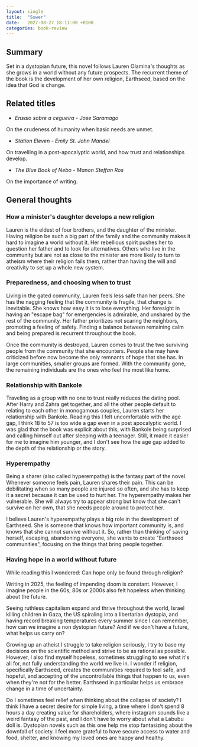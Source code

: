 ```yaml
---
layout: single
title:  "Sower"
date:   2027-08-27 18:11:00 +0100
categories: book-review
---
```


## Summary

Set in a dystopian future, this novel follows Lauren Olamina's thoughts as she grows in a world without any future prospects. The recurrent theme of the book is the development of her own religion, Earthseed, based on the idea that God is change.

## Related titles
- *Ensaio sobre a cegueira - Jose Saramago* 

On the crudeness of humanity when basic needs are unmet.
- *Station Eleven - Emily St. John Mandel* 

On travelling in a post-apocalyptic world, and how trust and relationships develop.
- *The Blue Book of Nebo - Manon Steffan Ros*

On the importance of writing.


## General thoughts
### How a minister's daughter develops a new religion
Lauren is the eldest of four brothers, and the daughter of the minister. Having religion be such a big part of the family and the community makes it hard to imagine a world without it. Her rebellious spirit pushes her to question her father and to look for alternatives. Others who live in the community but are not as close to the minister are more likely to turn to atheism where their religion fails them, rather than having the will and creativity to set up a whole new system.

### Preparedness, and choosing when to trust
Living in the gated community, Lauren feels less safe than her peers. She has the nagging feeling that the community is fragile, that change is inevitable. She knows how easy it is to lose everything. Her foresight in having an "escape bag" for emergencies is admirable, and unshared by the rest of the community. 
Her father prioritizes not scaring the neighbors, promoting a feeling of safety. Finding a balance between remaining calm and being prepared is recurrent throughout the book.

Once the community is destroyed, Lauren comes to trust the two surviving people from the community that she encounters. People she may have criticized before now become the only remnants of hope that she has. In large communities, smaller groups are formed. With the community gone, the remaining individuals are the ones who feel the most like home.

### Relationship with Bankole
Traveling as a group with no one to trust really reduces the dating pool. After Harry and Zahra get together, and all the other people default to relating to each other in monogamous couples, Lauren starts her relationship with Bankole. Reading this I felt uncomfortable with the age gap, I think 18 to 57 is too wide a gap even in a post apocalyptic world. I was glad that the book was explicit about this, with Bankole being surprised and calling himself out after sleeping with a teenager. Still, it made it easier for me to imagine him younger, and I don't see how the age gap added to the depth of the relationship or the story.


### Hyperempathy
Being a sharer (also called hyperempathy) is the fantasy part of the novel. Whenever someone feels pain, Lauren shares their pain. This can be debilitating when so many people are injured so often, and she has to keep it a secret because it can be used to hurt her. The hyperempathy makes her vulnerable. She will always try to appear strong but know that she can't survive on her own, that she needs people around to protect her.

I believe Lauren's hyperempathy plays a big role in the development of Earthseed. She is someone that knows how important community is, and knows that she cannot survive without it. So, rather than thinking of saving herself, escaping, abandoning everyone, she wants to create "Earthseed communities", focusing on the things that bring people together. 


### Having hope in a world without future
While reading this I wondered: Can hope only be found through religion?

 Writing in 2025, the feeling of impending doom is constant. However, I imagine people in the 60s, 80s or 2000s also felt hopeless when thinking about the future.


Seeing ruthless capitalism expand and thrive throughout the world, Israel killing children in Gaza,
the US spiraling into a libertarian dystopia, and having record breaking temperatures every summer since I can remember, how can we imagine a non dystopian future? And if we don't have a future, what helps us carry on?

Growing up an atheist I struggle to take religion seriously, I try to base my decisions on the scientific method and strive to be as rational as possible. However, I also find myself hopeless, sometimes struggling to see what it's all for, not fully understanding the world we live in.
I wonder if religion, specifically Earthseed, creates the communities required to feel safe, and hopeful, and accepting of the uncontrollable things that happen to us, even when they're not for the better. Earthseed in particular helps us embrace change in a time of uncertainty.

Do I sometimes feel relief when thinking about the collapse of society? I think I have a secret desire for simple living, a time where I don't spend 8 hours a day creating value for shareholders, where instagram sounds like a weird fantasy of the past, and I don't have to worry about what a Labubu doll is. Dystopian novels such as this one help me stop fantasizing about the downfall of society. I feel more grateful to have secure access to water and food, shelter, and knowing my loved ones are happy and healthy.
